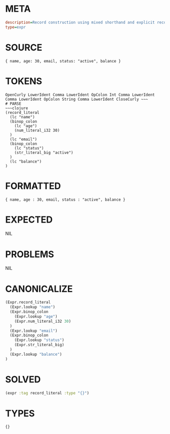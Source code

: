 # META
~~~ini
description=Record construction using mixed shorthand and explicit record fields
type=expr
~~~
# SOURCE
~~~roc
{ name, age: 30, email, status: "active", balance }
~~~
# TOKENS
~~~text
OpenCurly LowerIdent Comma LowerIdent OpColon Int Comma LowerIdent Comma LowerIdent OpColon String Comma LowerIdent CloseCurly ~~~
# PARSE
~~~clojure
(record_literal
  (lc "name")
  (binop_colon
    (lc "age")
    (num_literal_i32 30)
  )
  (lc "email")
  (binop_colon
    (lc "status")
    (str_literal_big "active")
  )
  (lc "balance")
)
~~~
# FORMATTED
~~~roc
{ name, age : 30, email, status : "active", balance }
~~~
# EXPECTED
NIL
# PROBLEMS
NIL
# CANONICALIZE
~~~clojure
(Expr.record_literal
  (Expr.lookup "name")
  (Expr.binop_colon
    (Expr.lookup "age")
    (Expr.num_literal_i32 30)
  )
  (Expr.lookup "email")
  (Expr.binop_colon
    (Expr.lookup "status")
    (Expr.str_literal_big)
  )
  (Expr.lookup "balance")
)
~~~
# SOLVED
~~~clojure
(expr :tag record_literal :type "{}")
~~~
# TYPES
~~~roc
{}
~~~
